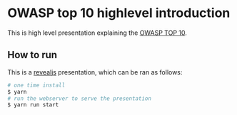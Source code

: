 # OWASP top 10 highlevel introduction

This is high level presentation explaining the [OWASP TOP 10](https://www.owasp.org/index.php/Category:OWASP_Top_Ten_2017_Project).

## How to run

This is a [revealjs](https://revealjs.com) presentation, which can be ran as follows:

```bash
# one time install
$ yarn
# run the webserver to serve the presentation
$ yarn run start
```